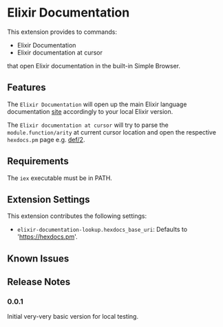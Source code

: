 # Elixir Documentation

This extension provides to commands:

* Elixir Documentation
* Elixir documentation at cursor

that open Elixir documentation in the built-in Simple Browser.

## Features

The `Elixir Documentation` will open up the main Elixir language documentation
[site](https://elixir-lang.org/docs.html) accordingly to your local Elixir version.

The `Elixir documentation at cursor` will try to parse the `module.function/arity`
at current cursor location and open the respective `hexdocs.pm` page e.g.
[def/2](https://hexdocs.pm/elixir/1.15.7/Kernel.html#def/2).

## Requirements

The `iex` executable must be in PATH.

## Extension Settings

This extension contributes the following settings:

* `elixir-documentation-lookup.hexdocs_base_uri`: Defaults to 'https://hexdocs.pm'.

## Known Issues

## Release Notes

### 0.0.1

Initial very-very basic version for local testing.
